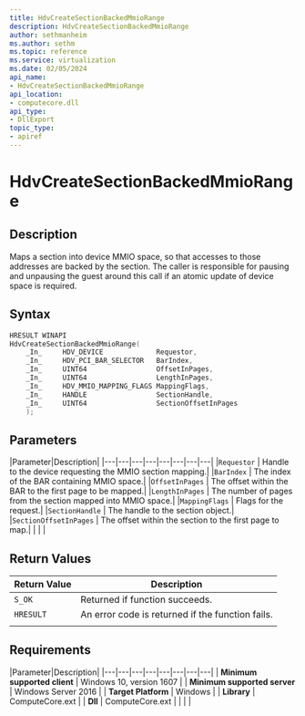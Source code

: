 ```yaml
---
title: HdvCreateSectionBackedMmioRange
description: HdvCreateSectionBackedMmioRange
author: sethmanheim
ms.author: sethm
ms.topic: reference
ms.service: virtualization
ms.date: 02/05/2024
api_name:
- HdvCreateSectionBackedMmioRange
api_location:
- computecore.dll
api_type:
- DllExport
topic_type: 
- apiref
---
```

# HdvCreateSectionBackedMmioRange

## Description

Maps a section into device MMIO space, so that accesses to those addresses are backed by the section. The caller is responsible for pausing and unpausing the guest around this call if an atomic update of device space is required.

## Syntax

```C++
HRESULT WINAPI
HdvCreateSectionBackedMmioRange(
    _In_     HDV_DEVICE             Requestor,
    _In_     HDV_PCI_BAR_SELECTOR   BarIndex,
    _In_     UINT64                 OffsetInPages,
    _In_     UINT64                 LengthInPages,
    _In_     HDV_MMIO_MAPPING_FLAGS MappingFlags,
    _In_     HANDLE                 SectionHandle,
    _In_     UINT64                 SectionOffsetInPages
    );
```

## Parameters

|Parameter|Description|
|---|---|---|---|---|---|---|---|
|`Requestor` | Handle to the device requesting the MMIO section mapping.|
|`BarIndex`  | The index of the BAR containing MMIO space.|
|`OffsetInPages` | The offset within the BAR to the first page to be mapped.|
|`LengthInPages` | The number of pages from the section mapped into MMIO space.|
|`MappingFlags`  | Flags for the request.|
|`SectionHandle` | The handle to the section object.|
|`SectionOffsetInPages` | The offset within the section to the first page to map.|
|     |     |

## Return Values

|Return Value     |Description|
|---|---|
|`S_OK` | Returned if function succeeds.|
|`HRESULT` | An error code is returned if the function fails.
|     |     |

## Requirements

|Parameter|Description|
|---|---|---|---|---|---|---|---|
| **Minimum supported client** | Windows 10, version 1607 |
| **Minimum supported server** | Windows Server 2016 |
| **Target Platform** | Windows |
| **Library** | ComputeCore.ext |
| **Dll** | ComputeCore.ext |
|    |    |
